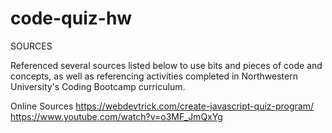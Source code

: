 # code-quiz-hw


SOURCES

Referenced several sources listed below to use bits and pieces of code and concepts, as well as referencing activities completed in Northwestern University's Coding Bootcamp curriculum.

Online Sources
https://webdevtrick.com/create-javascript-quiz-program/
https://www.youtube.com/watch?v=o3MF_JmQxYg
